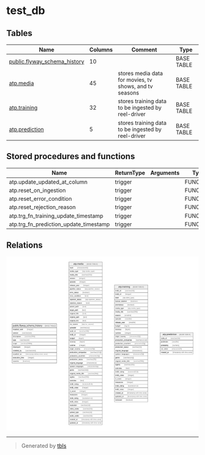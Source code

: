 # test_db

## Tables

| Name | Columns | Comment | Type |
| ---- | ------- | ------- | ---- |
| [public.flyway_schema_history](public.flyway_schema_history.md) | 10 |  | BASE TABLE |
| [atp.media](atp.media.md) | 45 | stores media data for movies, tv shows, and tv seasons | BASE TABLE |
| [atp.training](atp.training.md) | 32 | stores training data to be ingested by reel-driver | BASE TABLE |
| [atp.prediction](atp.prediction.md) | 5 | stores training data to be ingested by reel-driver | BASE TABLE |

## Stored procedures and functions

| Name | ReturnType | Arguments | Type |
| ---- | ------- | ------- | ---- |
| atp.update_updated_at_column | trigger |  | FUNCTION |
| atp.reset_on_ingestion | trigger |  | FUNCTION |
| atp.reset_error_condition | trigger |  | FUNCTION |
| atp.reset_rejection_reason | trigger |  | FUNCTION |
| atp.trg_fn_training_update_timestamp | trigger |  | FUNCTION |
| atp.trg_fn_prediction_update_timestamp | trigger |  | FUNCTION |

## Relations

![er](schema.svg)

---

> Generated by [tbls](https://github.com/k1LoW/tbls)
